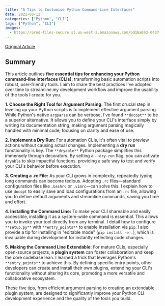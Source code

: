 ```yaml
---
title: "5 Tips to Customise Python Command-Line Interfaces"
date: 2021-08-12
categories: ["Python", "CLI"]
tags: ["Python", "CLI"]
images:
  - https://prod-files-secure.s3.us-west-2.amazonaws.com/bd16a693-0437-45a1-9aec-255351a830a8/66ade2d7-f469-4b17-85b8-aadb59a64741/0xv6SdFc-C3wIBUXo?X-Amz-Algorithm=AWS4-HMAC-SHA256&X-Amz-Content-Sha256=UNSIGNED-PAYLOAD&X-Amz-Credential=ASIAZI2LB466Z5NA2C3K%2F20250724%2Fus-west-2%2Fs3%2Faws4_request&X-Amz-Date=20250724T230917Z&X-Amz-Expires=3600&X-Amz-Security-Token=IQoJb3JpZ2luX2VjEA4aCXVzLXdlc3QtMiJGMEQCIHGvcHlbMImY22%2B06QQlrvMRdEJ2401rBOJtv%2FPf2R4HAiBytYRaFR1kZT3Ii%2B5CBRYEOSeomFCEIdjNh9O4Ky9Jkir%2FAwg3EAAaDDYzNzQyMzE4MzgwNSIMgOHcgQ5NWpHsbVQfKtwDVIhSMOEPg4zJCuzZrd22cAzaNNlzaqulvRdfPIUO%2F9jafSEaM2Fkys1ExJCN8IHvI7VT65U7ftiUnj%2B4dRiE9rXrpPXRrgOyndVvPopIYNpJWTfKMzf03DgvR0sJCr8AOodYXHP%2BKmVYcEwkiHtVjlgUuhkaiUj0pORxZ%2Bbu%2F05e7fR%2FT9qE34c0G5hsoQ2ZZdMJtbRTqf2PNDrq4nZuECq0sGD78IMDBB%2B927%2B7AUCoCv5QBzc4SXsNYdum5vW4lKfReCibeSPvH81IZp2Nr0u%2FiaBNW4cVRt3YudLBNuZ%2F4snq4GOT9510F9l6pZpRH77TiyGeiZ2v9r1C%2F2WXFpBeJ70cPOBbwFT%2B14kWakT2nFqCamWoQROx07fJYsy8InV7n4%2FKasSzYJSTx66mLHGYAc9RotrFnWmMuchb1sz7MYN%2BGADcIa%2F2XVCWVu7pw1byqz02nWD5BPOAzG3GUUbfEBqKP2RvT8DMSl5SV5wYGNZjsgdqOooMQfiNLhcTGkCfCzHKavBx2ErmQ4knXDDMplYXfiI1JH4fUho%2BgqGIEJIlTdVzuKLS%2BDsz6lZIRclbrsFbqPI9L%2FJZIlbNPkvr007dsLhteIbY16uLNFDBNlzUcuJOafbvXlcwu9iKxAY6pgHzhCP0Zc5dOWAO0bA1MMa7RtcCeXfkRfvO5lGNOeBnZl9W6bkDMp0QjjFj1SUtkEnwqz2U9ti6bxixDbzmVI2Zv7%2FQIkeLmhGVm3uaVtGmv2dbub8EJ83o2a06zkIop6Sd0dUPNBy8pZIR3DG4zsW%2B6oOeluW4LfmlY96uhq%2BvD%2Fz8THHrT3Rd7NZIJABB8MUrbcQ%2B2zN1QAGEUntCQ9qag3lTxqBt&X-Amz-Signature=f81ab6b324173fea3e0c41d3c78e6f93a6e02d64fa3c7981dd49f7d9a752e66b&X-Amz-SignedHeaders=host&x-amz-checksum-mode=ENABLED&x-id=GetObject
---
```


[Original Article](https://betterprogramming.pub/5-tips-to-customise-python-command-line-interfaces-691b0b39f610)

## Summary

This article outlines **five essential tips for enhancing your Python command-line interfaces (CLIs)**, transforming basic automation scripts into robust, user-friendly tools. I aim to share the best practices I've adopted over time to streamline my development workflow and improve the usability of the tools I create for you.

**1. Choose the Right Tool for Argument Parsing:**
The first crucial step in leveling up your Python scripts is to implement effective argument parsing. While Python's native `argparse` can be verbose, I've found `**docopt**` to be a superior alternative. It allows you to define your CLI's interface simply by writing its documentation string, making argument parsing magically handled with minimal code, focusing on clarity and ease of use.

**2. Implement a Dry Run:**
For automation CLIs, it's often vital to preview actions without causing actual changes. Implementing a **dry run** functionality is key. The `**dryable**` Python package simplifies this immensely through decorators. By setting a `--dry-run` flag, you can activate `dryable` to skip impactful functions, providing a safe way to test and verify your CLI's behavior before execution.

**3. Creating a .rc File:**
As your CLI grows in complexity, repeatedly typing long commands can become tedious. Adopting `.rc` files—standard configuration files like `.bashrc` or `.vimrc`—can solve this. I explain how to use `docopt` to easily save and load configurations from an `.rc` file, allowing you to define default arguments and streamline commands, saving you time and effort.

**4. Installing the Command Line:**
To make your CLI shareable and easily accessible, installing it as a system-wide command is essential. This allows you to invoke your tool directly from any terminal. I detail how to configure `**setup.py**` with `**entry_points**` to enable installation via `pip`. I also provide a tip for installing in "editable mode" (`pip install -e .`), which is invaluable during development for instantly reflecting code changes.

**5. Making the Command Line Extendable:**
For mature CLIs, especially open-source projects, a **plugin system** can foster collaboration and keep the core codebase lean. I learned a trick that leverages Python's `**entry_points**` to achieve this. By defining specific entry points, other developers can create and install their own plugins, extending your CLI's functionality without altering its core, promoting a more versatile and collaborative ecosystem.

These five tips, from efficient argument parsing to creating an extendable plugin system, are designed to significantly improve your Python CLI development experience and the quality of the tools you build.
